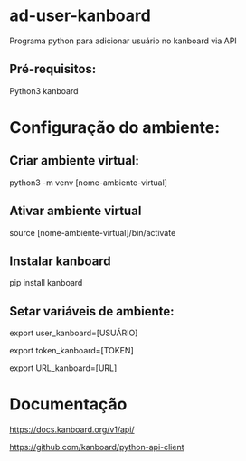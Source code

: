 # ad-user-kanboard
Programa python para adicionar usuário no kanboard via API

## Pré-requisitos:

Python3
kanboard

# Configuração do ambiente:
## Criar ambiente virtual:
python3 -m venv [nome-ambiente-virtual]
## Ativar ambiente virtual
source [nome-ambiente-virtual]/bin/activate
## Instalar kanboard

pip install kanboard

## Setar variáveis de ambiente:

export user_kanboard=[USUÁRIO]

export token_kanboard=[TOKEN]

export URL_kanboard=[URL]


# Documentação

https://docs.kanboard.org/v1/api/

https://github.com/kanboard/python-api-client